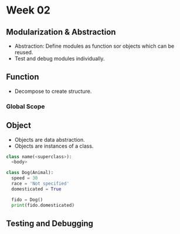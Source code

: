 # Week 02

## Modularization & Abstraction
- Abstraction: Define modules as function sor objects which can be reused.
- Test and debug modules individually.

## Function
- Decompose to create structure.
### Global Scope

## Object
- Objects are data abstraction.
- Objects are instances of a class.

```python
class name(<superclass>):
  <body>
```
```python
class Dog(Animal):
  speed = 30
  race = 'Not specified'
  domesticated = True

  fido = Dog()
  print(fido.domesticated)
```

## Testing and Debugging